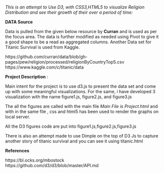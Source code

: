 *This is an attempt to Use D3, with CSS3,HTML5 to visualize Religion Distribution and see their growth 
of their over a period of time:*

**DATA Source**

Data is pulled from  the given below resource by **Curran** and is used as per the focus area.
The data is further modified as needed using Pivot to give it a good shape to be a read as 
aggregated columns.
Another Data set for Titanic Survival is used from Kaggle.

<p>https://github.com/curran/data/blob/gh-pages/pew/religion/processed/religionByCountryTop5.csv</br>
https://www.kaggle.com/c/titanic/data</p>

**Project Description** :

Main intent for the project is to use d3.js to present the data set and come up with some meaningful
visualizations. For the same, i have developed 3 visualization with the name figure1.js,
figure2.js, and figure3.js

The all the figures are called with the main file *Main File is Project.html* 
and with in the same file , css and html5 has been used to render the graphs on local server.

All the D3 figures code are put into figure1.js,figure2.js,figure3.js

There is also an attempt made to use Dimple on the top of D3 Js to capture another story
of titanic survival and you can see it using titanic.html 

**References**
<p>https://bl.ocks.org/mbostock</br>
https://github.com/d3/d3/blob/master/API.md</p>


